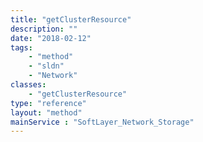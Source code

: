 ```yaml
---
title: "getClusterResource"
description: ""
date: "2018-02-12"
tags:
    - "method"
    - "sldn"
    - "Network"
classes:
    - "getClusterResource"
type: "reference"
layout: "method"
mainService : "SoftLayer_Network_Storage"
---
```

